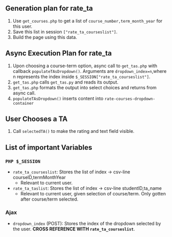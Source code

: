 ## Generation plan for rate_ta
1. Use `get_courses.php` to get a list of `course_number,term_month_year` for this user.
2. Save this list in session `["rate_ta_courseslist"]`.
3. Build the page using this data.

## Async Execution Plan for rate_ta
1. Upon choosing a course-term option, async call to `get_tas.php` with callback `populateTAsDropdown()`. Arguments are `dropdown_index=n`,where n represents the index inside `$_SESSION["rate_ta_courseslist"]`.
2. `get_tas.php` calls `get_tas.py` and reads its output.
3. `get_tas.php` formats the output into select choices and returns from async call.
4. `populateTAsDropdown()` inserts content into `rate-courses-dropdown-container`

## User Chooses a TA
1. Call `selectedTA()` to make the rating and text field visible.

## List of important Variables
### `PHP $_SESSION`
* `rate_ta_courseslist`: Stores the list of index -> csv-line courseID,termMonthYear
  * Relevant to current user.
* `rate_ta_taslist`: Stores the list of index -> csv-line studentID,ta_name
  * Relevant to current user, given selection of course/term. Only gotten after course/term selected.
### Ajax
* `dropdown_index` (POST): Stores the index of the dropdown selected by the user. __CROSS REFERENCE WITH `rate_ta_courseslist`__.